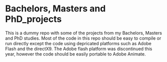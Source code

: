 # Bachelors, Masters and PhD_projects
This is a dummy repo with some of the projects from my Bachelors, Masters and PhD studies. Most of the code in this repo should be easy to compile or run directly except the code using depricated platforms such as Adobe Flash and the directX9. The Adobe flash platform was discontinued this year, however the code should be easily portable to Adobe Animate.
